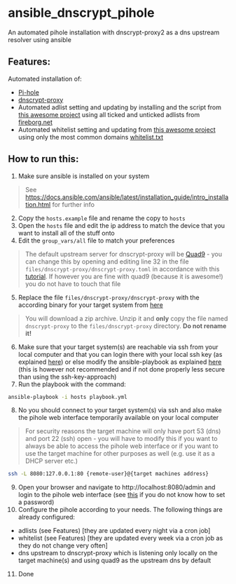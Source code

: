 # ansible_dnscrypt_pihole
An automated pihole installation with dnscrypt-proxy2 as a dns upstream resolver using ansible

## Features:
Automated installation of:
- [Pi-hole](https://github.com/pi-hole/pi-hole)
- [dnscrypt-proxy](https://github.com/DNSCrypt/dnscrypt-proxy)
- Automated adlist setting and updating by installing and the script from [this awesome project](https://github.com/jacklul/pihole-updatelists) using all ticked and unticked adlists from [fireborg.net](https://firebog.net/)
- Automated whitelist setting and updating from [this awesome project](https://github.com/anudeepND/whitelist) using only the most common domains [whitelist.txt](https://raw.githubusercontent.com/anudeepND/whitelist/master/domains/whitelist.txt)


## How to run this:
1. Make sure ansible is installed on your system
> See https://docs.ansible.com/ansible/latest/installation_guide/intro_installation.html for further info
2. Copy the `hosts.example` file and rename the copy to `hosts`
3. Open the `hosts` file and edit the ip address to match the device that you want to install all of the stuff onto
4. Edit the `group_vars/all` file to match your preferences
> The default upstream server for dnscrypt-proxy will be [Quad9](https://www.quad9.net/) - you can change this by opening and editing line 32 in the file `files/dnscrypt-proxy/dnscrypt-proxy.toml` in accordance with this [tutorial](https://github.com/DNSCrypt/dnscrypt-proxy/wiki/Configuration-Sources). If however you are fine with quad9 (because it is awesome!) you do not have to touch that file
5. Replace the file `files/dnscrypt-proxy/dnscrypt-proxy` with the according binary for your target system from [here](https://github.com/DNSCrypt/dnscrypt-proxy/releases/tag/2.1.1)
> You will download a zip archive. Unzip it and **only** copy the file named `dnscrypt-proxy` to the `files/dnscrypt-proxy` directory. **Do not rename it!**
6. Make sure that your target system(s) are reachable via ssh from your local computer and that you can login there with your local ssh key (as explained [here](https://serverpilot.io/docs/how-to-use-ssh-public-key-authentication/)) or else modify the ansible-playbook as explained [here](https://docs.ansible.com/ansible/latest/user_guide/connection_details.html#) (this is however not recommended and if not done properly less secure than using the ssh-key-approach)
7. Run the playbook with the command:
```bash
ansible-playbook -i hosts playbook.yml
```
8. No you should connect to your target system(s) via ssh and also make the pihole web interface temporarily available on your local computer
> For security reasons the target machine will only have port 53 (dns) and port 22 (ssh) open - you will have to modify this if you want to always be able to access the pihole web interface or if you want to use the target machine for other purposes as well (e.g. use it as a DHCP server etc.)
```bash
ssh -L 8080:127.0.0.1:80 {remote-user}@{target machines address}
```
9. Open your browser and navigate to http://localhost:8080/admin and login to the pihole web interface (see [this](https://discourse.pi-hole.net/t/how-do-i-set-or-reset-the-web-interface-password/1328) if you do not know how to set a password)
10. Configure the pihole according to your needs. The following things are already configured:
- adlists (see Features) [they are updated every night via a cron job]
- whitelist (see Features) [they are updated every week via a cron job as they do not change very often]
- dns upstream to dnscrypt-proxy which is listening only locally on the target machine(s) and using quad9 as the upstream dns by default
11. Done
